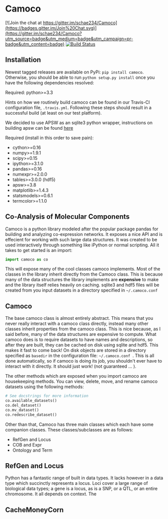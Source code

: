 Camoco
======

[![Join the chat at https://gitter.im/schae234/Camoco](https://badges.gitter.im/Join%20Chat.svg)](https://gitter.im/schae234/Camoco?utm_source=badge&utm_medium=badge&utm_campaign=pr-badge&utm_content=badge)
[![Build Status](https://travis-ci.org/schae234/Camoco.svg?branch=master)](https://travis-ci.org/schae234/Camoco)

Installation
------------
Newest tagged releases are available on PyPi: `pip install camoco`. Otherwise,
you should be able to run `python setup.py install` once you have the following
dependencies resolved:

Required: python>=3.3

Hints on how we routinely build camoco can be found in our Travis-CI
configuration file, `.travis.yml`. Following these steps should result in a
successful build (at least on our test platform).

We decided to use APSW as an sqlite3 python wrapper, instructions on building
apsw can be found
[here](http://rogerbinns.github.io/apsw/build.html#recommended-build)

Required (install in this order to save pain):
+ cython>=0.16    
+ numpy>=1.9.1
+ scipy>=0.15
+ ipython>=3.1.0
+ pandas>=0.16
+ numexpr>=2.0.0
+ tables>=3.0.0 (hdf5)
+ apsw>=3.8
+ matplotlib>=1.4.3
+ statsmodels>=0.6.1
+ termcolor>=1.1.0

Co-Analysis of Molecular Components
-----------------------------------

Camoco is a python library modeled after the popular package pandas for
building and analyzing co-expression networks. It exposes a nice API and is
effecient for working with such large data structures. It was created to be
used interactively through something like iPython or normal scripting. All it
takes to get started is an import:

```python 
import camoco as co 
```

This will expose many of the cool classes camoco implements. Most of the
classes in the library inherit directly from the Camoco class. This is because
many of the data structures the library implements are **expensive** to make
and the library itself relies heavily on caching. sqlite3 and hdf5 files will
be created from you input datasets in a directory specified in `~/.camoco.conf`

Camoco 
------ 
The base camoco class is almost entirely abstract. This means that you
never really interact with a camoco class directly, instead many other classes
inherit properties from the camoco class. This is nice because, as I said
before, many of the data structures are expensive to compute. What camoco does
is to require datasets to have names and descriptions, so after they are built,
they can be cached on disk using sqlite and hdf5. This makes it fast to come
back! On disk objects are stored in a directory specified as `basedir` in the
configuration file: `~/.camoco.conf `. This is all done automatically, so if
camoco is doing its job, you shouldn't ever have to interact with it directly.
It should just work! (not guaranteed ... ).

The other methods which are exposed when you import camoco are housekeeping
methods. You can view, delete, move, and rename camoco datasets using the
following methods:

```python
# See docstrings for more information
co.available_datasets()
co.del_dataset()
co.mv_dataset()
co.redescribe_dataset() 
```

Other than that, Camoco has three main classes which each have some companion
classes.  These classes/subclasses are as follows:

+ RefGen and Locus
+ COB and Expr
+ Ontology and Term


RefGen and Locus
----------------
Python has a fantastic range of built in data types. It lacks however in a data
type which succinctly represents a locus. Loci cover a large range of
biological data types; a gene is a locus, as is a SNP, or a QTL, or an entire
chromosome. It all depends on context. The 


CacheMoneyCorn
--------------
